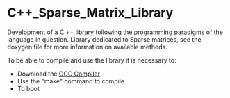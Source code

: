 # C++_Sparse_Matrix_Library
Development of a C ++ library following the programming paradigms of the language in question.
Library dedicated to Sparse matrices, see the doxygen file for more information on available methods.

To be able to compile and use the library it is necessary to:
- Download the [GCC Compiler](https://gcc.gnu.org/install/download.html)
- Use the "make" command to compile
- To boot
